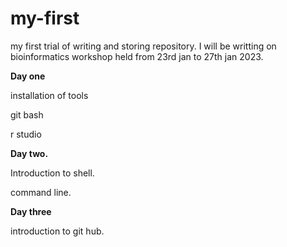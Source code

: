 # my-first
 my first trial of writing and storing repository.
 I will be writting on bioinformatics workshop held from 23rd jan to 27th jan 2023.

**Day one**


installation of tools



git bash 


r studio


**Day two.** 




Introduction to shell.





command line.



**Day three**


introduction to git hub.




